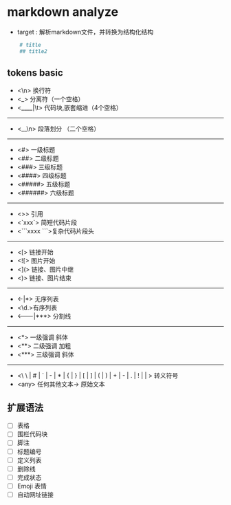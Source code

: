 # markdown analyze

- target : 解析markdown文件，并转换为结构化结构


```markdown
    # title
    ## title2
```


## tokens basic

- <\n>  换行符
- <_> 分离符（一个空格）
- <\_\_\_\_|\t> 代码块,嵌套缩进（4个空格）

---

- <__\n> 段落划分 （二个空格）

---

- <#> 一级标题
- <##> 二级标题
- <###> 三级标题
- <####> 四级标题
- <#####> 五级标题
- <######> 六级标题

---

- <\>> 引用
- <\`xxx\`> 简短代码片段
- <\`\`\`xxxx \`\`\`>复杂代码片段头

---

- <[> 链接开始
- <![> 图片开始
- <](> 链接、图片中继
- <)> 链接、图片结束

---

- <-|*> 无序列表
- <\\d.>有序列表
- <---|***> 分割线

---

- <*>  一级强调 斜体
- <**> 二级强调 加粗
- <***> 三级强调 斜体

---

- <\\ \\ | # | ` | - | * | { | } | \[ | ] | \( | ) | + | - | . | ! | \| > 转义符号
- <any\> 任何其他文本-> 原始文本

## 扩展语法

- [ ] 表格
- [ ] 围栏代码块
- [ ] 脚注
- [ ] 标题编号
- [ ] 定义列表
- [ ] 删除线
- [ ] 完成状态
- [ ] Emoji 表情
- [ ] 自动网址链接